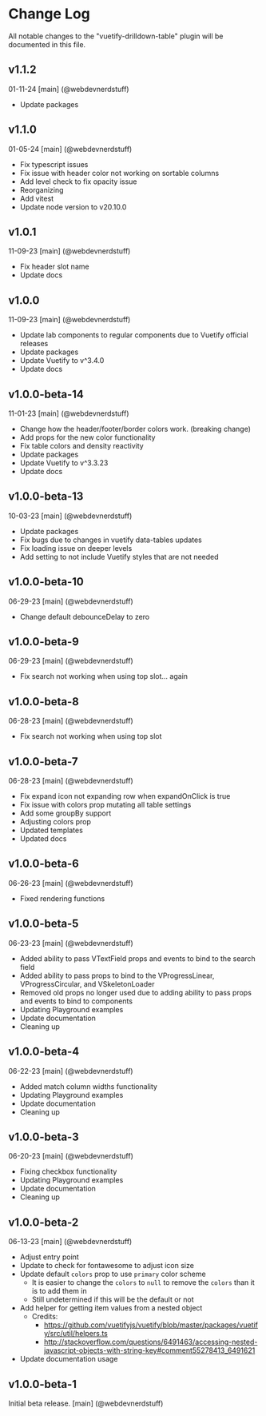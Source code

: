 # Change Log
All notable changes to the "vuetify-drilldown-table" plugin will be documented in this file.

## v1.1.2
01-11-24
[main] (@webdevnerdstuff)
* Update packages

## v1.1.0
01-05-24
[main] (@webdevnerdstuff)
* Fix typescript issues
* Fix issue with header color not working on sortable columns
* Add level check to fix opacity issue
* Reorganizing
* Add vitest
* Update node version to v20.10.0

## v1.0.1
11-09-23
[main] (@webdevnerdstuff)
* Fix header slot name
* Update docs

## v1.0.0
11-09-23
[main] (@webdevnerdstuff)
* Update lab components to regular components due to Vuetify official releases
* Update packages
* Update Vuetify to v^3.4.0
* Update docs

## v1.0.0-beta-14
11-01-23
[main] (@webdevnerdstuff)
* Change how the header/footer/border colors work. (breaking change)
* Add props for the new color functionality
* Fix table colors and density reactivity
* Update packages
* Update Vuetify to v^3.3.23
* Update docs

## v1.0.0-beta-13
10-03-23
[main] (@webdevnerdstuff)
* Update packages
* Fix bugs due to changes in vuetify data-tables updates
* Fix loading issue on deeper levels
* Add setting to not include Vuetify styles that are not needed


## v1.0.0-beta-10
06-29-23
[main] (@webdevnerdstuff)
* Change default debounceDelay to zero

## v1.0.0-beta-9
06-29-23
[main] (@webdevnerdstuff)
* Fix search not working when using top slot... again

## v1.0.0-beta-8
06-28-23
[main] (@webdevnerdstuff)
* Fix search not working when using top slot

## v1.0.0-beta-7
06-28-23
[main] (@webdevnerdstuff)
* Fix expand icon not expanding row when expandOnClick is true
* Fix issue with colors prop mutating all table settings
* Add some groupBy support
* Adjusting colors prop
* Updated templates
* Updated docs

## v1.0.0-beta-6
06-26-23
[main] (@webdevnerdstuff)
* Fixed rendering functions

## v1.0.0-beta-5
06-23-23
[main] (@webdevnerdstuff)
* Added ability to pass VTextField props and events to bind to the search field
* Added ability to pass props to bind to the VProgressLinear, VProgressCircular, and VSkeletonLoader
* Removed old props no longer used due to adding ability to pass props and events to bind to components
* Updating Playground examples
* Update documentation
* Cleaning up

## v1.0.0-beta-4
06-22-23
[main] (@webdevnerdstuff)
* Added match column widths functionality
* Updating Playground examples
* Update documentation
* Cleaning up

## v1.0.0-beta-3
06-20-23
[main] (@webdevnerdstuff)
* Fixing checkbox functionality
* Updating Playground examples
* Update documentation
* Cleaning up

## v1.0.0-beta-2
06-13-23
[main] (@webdevnerdstuff)
* Adjust entry point
* Update to check for fontawesome to adjust icon size
* Update default `colors` prop to use `primary` color scheme
  * It is easier to change the `colors` to `null` to remove the `colors` than it is to add them in
  * Still undetermined if this will be the default or not
* Add helper for getting item values from a nested object
  * Credits:
    * https://github.com/vuetifyjs/vuetify/blob/master/packages/vuetify/src/util/helpers.ts
    * http://stackoverflow.com/questions/6491463/accessing-nested-javascript-objects-with-string-key#comment55278413_6491621
* Update documentation usage


## v1.0.0-beta-1
Initial beta release.
[main] (@webdevnerdstuff)
